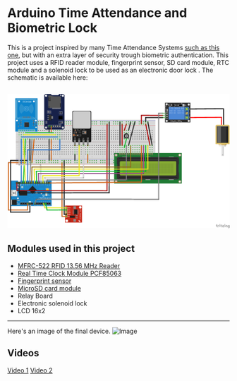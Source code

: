 # Arduino Time Attendance and Biometric Lock
This is a project inspired by many Time Attendance Systems [such as this one](https://randomnerdtutorials.com/arduino-time-attendance-system-with-rfid/), but with an extra layer of security trough biometric authentication. This project uses a RFID reader module, fingerprint sensor, SD card module, RTC module and a solenoid lock to be used as an electronic door lock . The schematic is available here:

![Schematic](/images/schema_attendance.png)
---
## Modules used in this project
* [MFRC-522 RFID 13.56 MHz Reader](https://e-radionica.com/hr/rfid-citac-mfrc-522-s-rfid-karticom.html)
* [Real Time Clock Module PCF85063](https://e-radionica.com/hr/rtc-real-time-clock-pcf85063-e-radionica.html)
* [Fingerprint sensor](https://e-radionica.com/hr/senzor-otiska-prsta.html)
* [MicroSD card module](https://e-radionica.com/hr/modul-za-microsd-karticu.html)
* Relay Board
* Electronic solenoid lock
* LCD 16x2
---
Here's an image of the final device.
![Image](images/image.png)

## Videos
[Video 1](https://www.youtube.com/watch?v=5idrTtwI4ZU)
[Video 2](https://www.youtube.com/watch?v=g7-9wErG2Bk)
